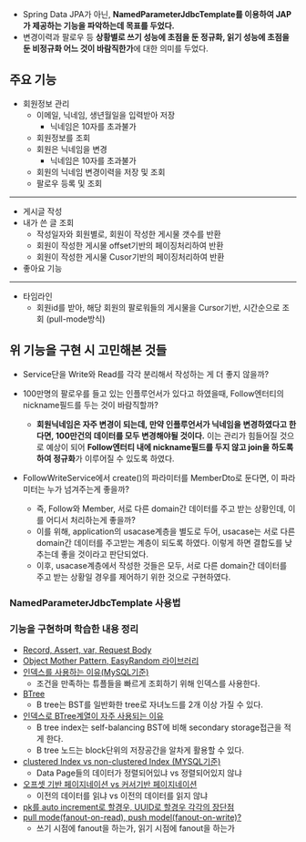 - Spring Data JPA가 아닌, **NamedParameterJdbcTemplate를 이용하여 JAP가 제공하는 기능을 파악하는데 목표를 두었다.**
- 변경이력과 팔로우 등 **상황별로 쓰기 성능에 초점을 둔 정규화, 읽기 성능에 초점을 둔 비정규화 어느 것이 바람직한가**에 대한 의미를 두었다.

## 주요 기능
- 회원정보 관리
  - 이메일, 닉네임, 생년월일을 입력받아 저장
    - 닉네임은 10자를 초과불가
  - 회원정보를 조회
  - 회원은 닉네임을 변경
    - 닉네임은 10자를 초과불가
  - 회원의 닉네임 변경이력을 저장 및 조회
  - 팔로우 등록 및 조회
---
- 게시글 작성
- 내가 쓴 글 조회
  - 작성일자와 회원별로, 회원이 작성한 게시물 갯수를 반환
  - 회원이 작성한 게시물 offset기반의 페이징처리하여 반환
  - 회원이 작성한 게시물 Cusor기반의 페이징처리하여 반환
- 좋아요 기능 
---
- 타임라인
  - 회원id를 받아, 해당 회원의 팔로워들의 게시물을 Cursor기반, 시간순으로 조회 (pull-mode방식)

## 위 기능을 구현 시 고민해본 것들
- Service단을 Write와 Read를 각각 분리해서 작성하는 게 더 좋지 않을까?
  

- 100만명의 팔로우를 들고 있는 인플루언서가 있다고 하였을때, Follow엔터티의 nickname필드를 두는 것이 바람직할까?
  - **회원닉네임은 자주 변경이 되는데, 만약 인플루언서가 닉네임을 변경하였다고 한다면, 100만건의 데이터를 모두 변경해야될 것이다.** 이는 관리가 힘들어질 것으로 예상이 되어 **Follow엔터티 내에 nickname필드를 두지 않고 join을 하도록 하여 정규화**가 이루어질 수 있도록 하였다.

- FollowWriteService에서 create()의 파라미터를 MemberDto로 둔다면, 이 파라미터는 누가 넘겨주는게 좋을까?
  - 즉, Follow와 Member, 서로 다른 domain간 데이터를 주고 받는 상황인데, 이를 어디서 처리하는게 좋을까?
  - 이를 위해, application의 usacase계층을 별도로 두어, usacase는 서로 다른 domain간 데이터를 주고받는 계층이 되도록 하였다. 이렇게 하면 결합도를 낮추는데 좋을 것이라고 판단되었다.
  - 이후, usacase계층에서 작성한 것들은 모두, 서로 다른 domain간 데이터를 주고 받는 상황일 경우를 제어하기 위한 것으로 구현하였다. 

### NamedParameterJdbcTemplate 사용법

### 기능을 구현하며 학습한 내용 정리
- [Record, Assert, var, Request Body](https://github.com/Suxxxxhyun/sns-project/blob/main/learning-log/learning-log.md)
- [Object Mother Pattern, EasyRandom 라이브러리](https://github.com/Suxxxxhyun/sns-project/blob/main/learning-log/learning-log(2).md)
- [인덱스를 사용하는 이유(MySQL기준)](https://github.com/Suxxxxhyun/sns-project/blob/main/learning-log/learning-log(3).md)
  - 조건을 만족하는 튜플들을 빠르게 조회하기 위해 인덱스를 사용한다.
- [BTree](https://github.com/Suxxxxhyun/sns-project/blob/main/learning-log/learning-log(4).md)
  - B tree는 BST를 일반화한 tree로 자녀노드를 2개 이상 가질 수 있다.
- [인덱스로 BTree계열이 자주 사용되는 이유](https://github.com/Suxxxxhyun/sns-project/blob/main/learning-log/learning-log(5).md)
  - B tree index는 self-balancing BST에 비해 secondary storage접근을 적게 한다.
  - B tree 노드는 block단위의 저장공간을 알차게 활용할 수 있다.
- [clustered Index vs non-clustered Index (MYSQL기준)](https://github.com/Suxxxxhyun/sns-project/blob/main/learning-log/learning-log(6).md)
  - Data Page들의 데이터가 정렬되어있냐 vs 정렬되어있지 않냐
- [오프셋 기반 페이지네이션 vs 커서기반 페이지네이션](https://github.com/Suxxxxhyun/sns-project/blob/main/learning-log/learning-log(7).md)
  - 이전의 데이터를 읽냐 vs 이전의 데이터를 읽지 않냐
- [pk를 auto increment로 할경우, UUID로 할경우 각각의 장단점]()
- [pull mode(fanout-on-read), push model(fanout-on-write)?](https://github.com/Suxxxxhyun/sns-project/blob/main/learning-log/learning-log(8).md)
  - 쓰기 시점에 fanout을 하는가, 읽기 시점에 fanout을 하는가
